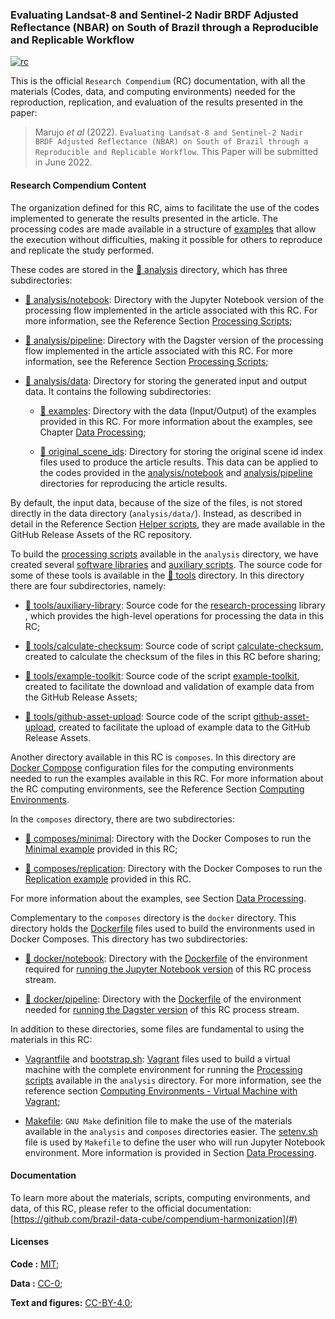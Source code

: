### Evaluating Landsat-8 and Sentinel-2 Nadir BRDF Adjusted Reflectance (NBAR) on South of Brazil through a Reproducible and Replicable Workflow

[![rc](https://img.shields.io/badge/research%20compendium-ready-brightgreen)](#)

This is the official `Research Compendium` (RC) documentation, with all the materials (Codes, data, and computing environments) needed for the reproduction, replication, and evaluation of the results presented in the paper:

> Marujo *et al* (2022). `Evaluating Landsat-8 and Sentinel-2 Nadir BRDF Adjusted Reflectance (NBAR) on South of Brazil through a Reproducible and Replicable Workflow`. This Paper will be submitted in June 2022.

#### Research Compendium Content

The organization defined for this RC, aims to facilitate the use of the codes implemented to generate the results presented in the article. The processing codes are made available in a structure of [examples](/en/reproducible-research/) that allow the execution without difficulties, making it possible for others to reproduce and replicate the study performed.

These codes are stored in the [:file_folder: analysis](analysis) directory, which has three subdirectories:

- [:file_folder: analysis/notebook](analysis/notebook): Directory with the Jupyter Notebook version of the processing flow implemented in the article associated with this RC. For more information, see the Reference Section [Processing Scripts](/en/tools/processing/);

- [:file_folder: analysis/pipeline](analysis/pipeline): Directory with the Dagster version of the processing flow implemented in the article associated with this RC. For more information, see the Reference Section [Processing Scripts](/en/tools/processing/);

- [:file_folder: analysis/data](analysis/data/): Directory for storing the generated input and output data. It contains the following subdirectories:

    - [:file_folder: examples](analysis/data/examples): Directory with the data (Input/Output) of the examples provided in this RC. For more information about the examples, see Chapter [Data Processing](/en/reproducible-research/);

    - [:file_folder: original_scene_ids](analysis/data/original_scene_ids): Directory for storing the original scene id index files used to produce the article results. This data can be applied to the codes provided in the [analysis/notebook](analysis/notebook) and [analysis/pipeline](analysis/pipeline) directories for reproducing the article results.

By default, the input data, because of the size of the files, is not stored directly in the data directory (`analysis/data/`). Instead, as described in detail in the Reference Section [Helper scripts](/en/tools/utilitary/), they are made available in the GitHub Release Assets of the RC repository.

To build the [processing scripts](/en/tools/processing/) available in the `analysis` directory, we have created several [software libraries](/pt/tools/libraries/) and [auxiliary scripts](/en/tools/utilitary/). The source code for some of these tools is available in the [:file_folder: tools](tools) directory. In this directory there are four subdirectories, namely:

- [:file_folder: tools/auxiliary-library](tools/auxiliary-library): Source code for the [research-processing](/en/tools/libraries/#research-processing-python-library-research-processing) library , which provides the high-level operations for processing the data in this RC;

- [:file_folder: tools/calculate-checksum](tools/calculate-checksum): Source code of script [calculate-checksum](/en/tools/utilitary/#calculate-checksum-e-github-asset-upload), created to calculate the checksum of the files in this RC before sharing;

- [:file_folder: tools/example-toolkit](tools/example-toolkit): Source code of the script [example-toolkit](/en/tools/utilitarian/#example-toolkit), created to facilitate the download and validation of example data from the GitHub Release Assets;

- [:file_folder: tools/github-asset-upload](tools/github-asset-upload): Source code of the script [github-asset-upload](/en/tools/utilitary/#calculate-checksum-e-github-asset-upload), created to facilitate the upload of example data to the GitHub Release Assets.

Another directory available in this RC is `composes`. In this directory are [Docker Compose](https://docs.docker.com/compose/) configuration files for the computing environments needed to run the examples available in this RC. For more information about the RC computing environments, see the Reference Section [Computing Environments](/environment/).

In the `composes` directory, there are two subdirectories:

- [:file_folder: composes/minimal](composes/minimal): Directory with the Docker Composes to run the [Minimal example](/en/reproducible-research/minimal-example/) provided in this RC;

- [:file_folder: composes/replication](composes/replication): Directory with the Docker Composes to run the [Replication example](/en/reproducible-research/replication-example/) provided in this RC.

For more information about the examples, see Section [Data Processing](/en/reproducible-research/).

Complementary to the `composes` directory is the `docker` directory. This directory holds the [Dockerfile](https://docs.docker.com/engine/reference/builder/) files used to build the environments used in Docker Composes. This directory has two subdirectories:

- [:file_folder: docker/notebook](docker/notebook): Directory with the [Dockerfile](https://docs.docker.com/engine/reference/builder/) of the environment required for [running the Jupyter Notebook version](/environment/#jupyter-notebook) of this RC process stream.

- [:file_folder: docker/pipeline](docker/pipeline): Directory with the [Dockerfile](https://docs.docker.com/engine/reference/builder/) of the environment needed for [running the Dagster version](/en/tools/environment/#dagster) of this RC process stream.

In addition to these directories, some files are fundamental to using the materials in this RC:

- [Vagrantfile](Vagrantfile) and [bootstrap.sh](bootstrap.sh): [Vagrant](https://www.vagrantup.com/) files used to build a virtual machine with the complete environment for running the [Processing scripts](/en/tools/processing/) available in the `analysis` directory. For more information, see the reference section [Computing Environments - Virtual Machine with Vagrant](/en/tools/environment/#virtual-machine-with-vagrant);

- [Makefile](Makefile): `GNU Make` definition file to make the use of the materials available in the `analysis` and `composes` directories easier. The [setenv.sh](setenv.sh) file is used by `Makefile` to define the user who will run Jupyter Notebook environment. More information is provided in Section [Data Processing](/en/reproducible-research/).

#### Documentation

<!-- ToDo: Update the documentation link -->

To learn more about the materials, scripts, computing environments, and data, of this RC, please refer to the official documentation: [https://github.com/brazil-data-cube/compendium-harmonization](#)

#### Licenses

**Code :** [MIT](LICENSE);

**Data :** [CC-0](http://creativecommons.org/publicdomain/zero/1.0/);

**Text and figures:**
[CC-BY-4.0](http://creativecommons.org/licenses/by/4.0/);
